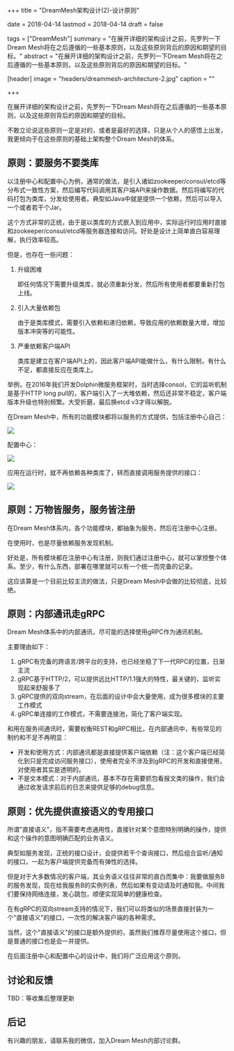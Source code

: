 +++
title = "DreamMesh架构设计(2)-设计原则"

date = 2018-04-14
lastmod = 2018-04-14
draft = false

tags = ["DreamMesh"]
summary = "在展开详细的架构设计之前，先罗列一下Dream Mesh将在之后遵循的一些基本原则，以及这些原则背后的原因和期望的目标。"
abstract = "在展开详细的架构设计之前，先罗列一下Dream Mesh将在之后遵循的一些基本原则，以及这些原则背后的原因和期望的目标。"

[header]
image = "headers/dreammesh-architecture-2.jpg"
caption = ""

+++

 在展开详细的架构设计之前，先罗列一下Dream Mesh将在之后遵循的一些基本原则，以及这些原则背后的原因和期望的目标。

不敢立论说这些原则一定是对的，或者是最好的选择，只是从个人的感悟上出发，我更倾向于在这些原则的基础上架构整个Dream Mesh的体系。

## 原则：要服务不要类库

以注册中心和配置中心为例，通常的做法，是引入诸如zookeeper/consul/etcd等分布式一致性方案，然后编写代码调用其客户端API来操作数据。然后将编写的代码打包为类库，分发给使用者。典型如Java中就是提供一个依赖，然后可以导入一个或者若干个Jar。

这个方式非常的正统，由于是以类库的方式嵌入到应用中，实际运行时应用时直接和zookeeper/consul/etcd等服务器连接和访问。好处是设计上简单直白容易理解，执行效率较高。

但是，也存在一些问题：

1. 升级困难

	即任何情况下需要升级类库，就必须重新分发，然后所有使用者都要重新打包上线。

2. 引入大量依赖包

	由于是类库模式，需要引入依赖和递归依赖，导致应用的依赖数量大增，增加版本冲突等的可能性。

3. 严重依赖客户端API

	类库是建立在客户端API上的，因此客户端API能做什么，有什么限制，有什么不足，都直接反应在类库上。

举例，在2016年我们开发Dolphin微服务框架时，当时选择consol，它的监听机制是基于HTTP long pull的，客户端引入了一大堆依赖，然后还非常不稳定，客户端版本升级也特别频繁。大受折磨，最后换etcd v3才得以解脱。

在Dream Mesh中，所有的功能模块都将以服务的方式提供，包括注册中心自己：

![](../201804-dreammesh-architecture-core/images/registry-center.jpg)

配置中心：

![](../201804-dreammesh-architecture-core/images/config-center.jpg)

应用在运行时，就不再依赖各种类库了，转而直接调用服务提供的接口：

![](../201804-dreammesh-architecture-core/images/application.jpg)

## 原则：万物皆服务，服务皆注册

在Dream Mesh体系内，各个功能模块，都抽象为服务，然后在注册中心注册。

在使用时，也是尽量依赖服务发现机制。

好处是，所有模块都在注册中心有注册，则我们通过注册中心，就可以掌控整个体系。至少，有什么东西，部署在哪里就可以有一个统一而完备的记录。

这应该算是一个目前比较主流的做法，只是Dream Mesh中会做的比较彻底，比较绝。

## 原则：内部通讯走gRPC

Dream Mesh体系中的内部通讯，尽可能的选择使用gRPC作为通讯机制。

主要理由如下：

1. gRPC有完备的跨语言/跨平台的支持，也已经坐稳了下一代RPC的位置，日渐主流
2. gRPC基于HTTP/2，可以提供远比HTTP/1.1强大的特性，最关键的，监听实现起来舒服多了
3. gRPC提供的双向stream，在后面的设计中会大量使用，成为很多模块的主要工作模式
4. gRPC单连接的工作模式，不需要连接池，简化了客户端实现。

和用在服务间通讯时，需要权衡REST和gRPC相比，在内部通讯中，有些常见的制约和不足不再明显：

- 开发和使用方式：内部通讯都是直接提供客户端依赖（注：这个客户端已经简化到只是完成访问服务接口），使用者完全不涉及到gRPC的开发和直接使用，对使用者其实是透明的。
- 不是文本模式：对于内部通讯，基本不存在需要抓包看报文类的操作，我们会通过收发请求前后的日志来提供足够的debug信息。

## 原则：优先提供直接语义的专用接口

所谓"直接语义"，指不需要考虑通用性，直接针对某个意图特别明确的操作，提供和这个操作的意图明确匹配的业务语义。

典型如服务发现，正统的接口设计，会提供若干个查询接口，然后组合监听/通知的接口，一起为客户端提供完备而有弹性的选择。

但是对于大多数情况的客户端，其业务语义往往非常的直白而集中：我要做服务B的服务发现，现在给我服务B的实例列表，然后如果有变动请及时通知我。中间我们要保持网络连接，发心跳包，顺便实现简单的健康检查。

在有gRPC的双向stream支持的情况下，我们可以将类似的场景直接封装为一个"直接语义"的接口，一次性的解决客户端的各种需求。

当然，这个"直接语义"的接口是额外提供的，虽然我们推荐尽量使用这个接口，但是普通的接口也是会一并提供。

在后面注册中心和配置中心的设计中，我们将广泛应用这个原则。

## 讨论和反馈

TBD：等收集后整理更新

## 后记

有兴趣的朋友，请联系我的微信，加入Dream Mesh内部讨论群。